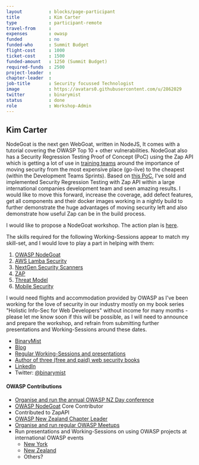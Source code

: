 ```yaml
---
layout          : blocks/page-participant
title           : Kim Carter
type            : participant-remote
travel-from     :
expenses        : owasp
funded          : no
funded-who      : Summit Budget
flight-cost     : 1000
ticket-cost     : 1500
funded-amount   : 1250 (Summit Budget)
required-funds  : 2500
project-leader  :
chapter-leader  :
job-title       : Security focussed Technologist
image           : https://avatars0.githubusercontent.com/u/2862029
twitter         : binarymist
status          : done
role            : Workshop-Admin
---
```


## Kim Carter

NodeGoat is the next gen WebGoat, written in NodeJS, It comes with a tutorial covering the OWASP Top 10 + other vulnerabilities. NodeGoat also has a Security Regression Testing Proof of Concept (PoC) using the Zap API which is getting a lot of use in [training teams](https://blog.binarymist.net/presentations-publications/) around the importance of moving security from the most expensive place (go-live) to the cheapest (within the Development Teams Sprints). Based on [this PoC](https://github.com/binarymist/NodeGoat/wiki/Security-Regression-Testing-with-Zap-API), I've sold and implemented Security Regression Testing with Zap API within a large international companies development team and seen amazing results. I would like to move this forward, increase the coverage, add defect features, get all components and their docker images working in a nightly build to further demonstrate the huge advantages of moving security left and also demonstrate how useful Zap can be in the build process.

I would like to propose a NodeGoat workshop. The action plan is [here](http://owaspsummit.org/Working-Sessions/Project-Summit/NodeGoat.html).

The skills required for the following Working-Sessions appear to match my skill-set, and I would love to play a part in helping with them:

1. [OWASP NodeGoat](https://github.com/owasp/nodegoat)
2. [AWS Lamba Security](http://owaspsummit.org/Working-Sessions/Tools/AWS-Lambda-Security.html)
3. [NextGen Security Scanners](http://owaspsummit.org/Working-Sessions/Tools/NextGen-SecurityScanners.html)
4. [ZAP](http://owaspsummit.org/Working-Sessions/Project-Summit/ZAP.html)
5. [Threat Model](http://owaspsummit.org/Working-Sessions/Threat-Model/)
6. [Mobile Security](http://owaspsummit.org/Working-Sessions/Mobile-Security/)


I would need flights and accommodation provided by OWASP as I've been working for the love of security in our industry mostly on my book series "Holistic Info-Sec for Web Developers" without income for many months - please let me know soon if this will be possible, as I will need to announce and prepare the workshop, and refrain from submitting further presentations and Working-Sessions around these dates.

* [BinaryMist](https://binarymist.io/)
* [Blog](https://blog.binarymist.net/)
* [Regular Working-Sessions and presentations](https://blog.binarymist.net/presentations-publications/)
* [Author of three (free and paid) web security books](https://leanpub.com/b/holisticinfosecforwebdevelopers)
* [LinkedIn](https://nz.linkedin.com/in/carterkim)
* Twitter: [@binarymist](https://twitter.com/binarymist)

#### OWASP Contributions

* [Organise and run the annual OWASP NZ Day conference](https://www.owasp.org/index.php?title=OWASP_New_Zealand_Day_2017)
* [OWASP NodeGoat](https://github.com/owasp/nodegoat) Core Contributor
* Contributed to ZapAPI
* [OWASP New Zealand Chapter Leader](https://www.owasp.org/index.php/New_Zealand)
* [Organise and run regular OWASP Meetups](https://www.meetup.com/OWASP-New-Zealand-Chapter-Christchurch/)
* Run presentations and Working-Sessions on using OWASP projects at international OWASP events
  - [New York](https://www.meetup.com/owaspnycnj/events/228716474/)
  - [New Zealand](https://blog.binarymist.net/presentations-publications/#whats-our-software-doing-with-all-that-user-input)
  - Others?

